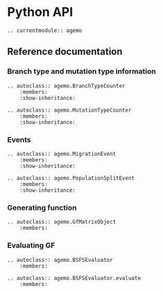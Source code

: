 # Python API


```{eval-rst}
.. currentmodule:: agemo
```

## Reference documentation

### Branch type and mutation type information

```{eval-rst}
.. autoclass:: agemo.BranchTypeCounter
    :members:
    :show-inheritance:
```

```{eval-rst}
.. autoclass:: agemo.MutationTypeCounter
    :members:
    :show-inheritance:
```

### Events

```{eval-rst}
.. autoclass:: agemo.MigrationEvent
    :members:
    :show-inheritance:
```

```{eval-rst}
.. autoclass:: agemo.PopulationSplitEvent
    :members:
    :show-inheritance:
```


### Generating function

```{eval-rst}
.. autoclass:: agemo.GfMatrixObject
    :members:
```

### Evaluating GF

```{eval-rst}
.. autoclass:: agemo.BSFSEvaluator
    :members:
```

```{eval-rst}
.. autoclass:: agemo.BSFSEvaluator.evaluate
    :members:
```